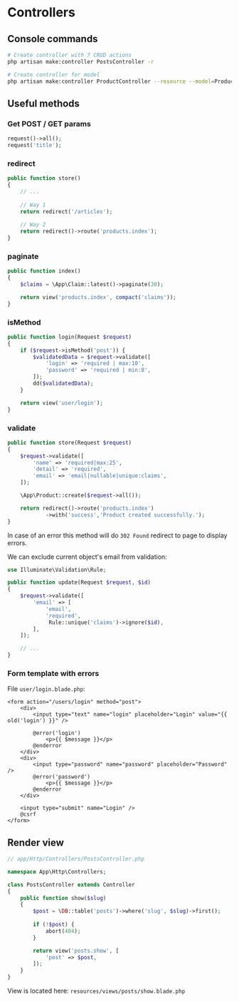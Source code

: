 # Controllers

## Console commands

```bash
# Create controller with 7 CRUD actions
php artisan make:controller PostsController -r

# Create controller for model
php artisan make:controller ProductController --resource --model=Product
```

## Useful methods

### Get POST / GET params

```php
request()->all();
request('title');
```

### redirect

```php
public function store()
{
    // ...
    
    // Way 1
    return redirect('/articles');
    
    // Way 2
    return redirect()->route('products.index');
}
```

### paginate

```php
public function index()
{
    $claims = \App\Claim::latest()->paginate(30);

    return view('products.index', compact('claims'));
}
```

### isMethod

```php
public function login(Request $request)
{
    if ($request->isMethod('post')) {
        $validatedData = $request->validate([
            'login' => 'required | max:10',
            'password' => 'required | min:8',
        ]);
        dd($validatedData);
    }

    return view('user/login');
}
```

### validate

```php
public function store(Request $request)
{
    $request->validate([
        'name' => 'required|max:25',
        'detail' => 'required',
        'email' => 'email|nullable|unique:claims',
    ]);

    \App\Product::create($request->all());

    return redirect()->route('products.index')
            ->with('success','Product created successfully.');
}
```

In case of an error this method will do `302 Found` redirect to page to display errors.

We can exclude current object's email from validation:

```php
use Illuminate\Validation\Rule;

public function update(Request $request, $id)
{
    $request->validate([
        'email' => [
            'email',
            'required',
             Rule::unique('claims')->ignore($id),
        ],
    ]);

    // ...
}
```

### Form template with errors

File `user/login.blade.php`:

```blade
<form action="/users/login" method="post">
    <div>
        <input type="text" name="login" placeholder="Login" value="{{ old('login') }}" />

        @error('login')
            <p>{{ $message }}</p>
        @enderror
    </div>
    <div>
        <input type="password" name="password" placeholder="Password" />
        @error('password')
            <p>{{ $message }}</p>
        @enderror
    </div>

    <input type="submit" name="Login" />
    @csrf
</form>
```

## Render view

```php
// app/Http/Controllers/PostsController.php

namespace App\Http\Controllers;

class PostsController extends Controller
{
    public function show($slug)
    {
        $post = \DB::table('posts')->where('slug', $slug)->first();
        
        if (!$post) {
            abort(404);
        }

        return view('posts.show', [
            'post' => $post,
        ]);
    }
}
```
View is located here: `resources/views/posts/show.blade.php`
